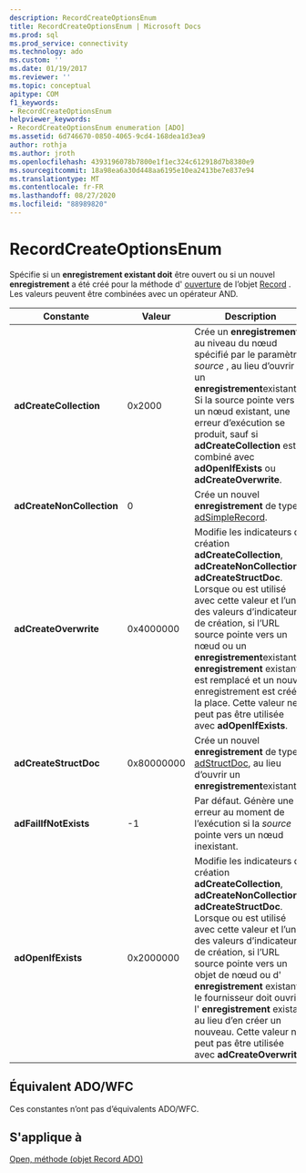 ```yaml
---
description: RecordCreateOptionsEnum
title: RecordCreateOptionsEnum | Microsoft Docs
ms.prod: sql
ms.prod_service: connectivity
ms.technology: ado
ms.custom: ''
ms.date: 01/19/2017
ms.reviewer: ''
ms.topic: conceptual
apitype: COM
f1_keywords:
- RecordCreateOptionsEnum
helpviewer_keywords:
- RecordCreateOptionsEnum enumeration [ADO]
ms.assetid: 6d746670-0850-4065-9cd4-168dea1d3ea9
author: rothja
ms.author: jroth
ms.openlocfilehash: 4393196078b7800e1f1ec324c612918d7b8380e9
ms.sourcegitcommit: 18a98ea6a30d448aa6195e10ea2413be7e837e94
ms.translationtype: MT
ms.contentlocale: fr-FR
ms.lasthandoff: 08/27/2020
ms.locfileid: "88989820"
---
```

# <a name="recordcreateoptionsenum"></a>RecordCreateOptionsEnum
Spécifie si un **enregistrement existant doit** être ouvert ou si un nouvel **enregistrement** a été créé pour la méthode d' [ouverture](./open-method-ado-record.md) de l’objet [Record](./record-object-ado.md) . Les valeurs peuvent être combinées avec un opérateur AND.  
  
|Constante|Valeur|Description|  
|--------------|-----------|-----------------|  
|**adCreateCollection**|0x2000|Crée un **enregistrement** au niveau du nœud spécifié par le paramètre *source* , au lieu d’ouvrir un **enregistrement**existant. Si la source pointe vers un nœud existant, une erreur d’exécution se produit, sauf si **adCreateCollection** est combiné avec **adOpenIfExists** ou **adCreateOverwrite**.|  
|**adCreateNonCollection**|0|Crée un nouvel **enregistrement** de type [adSimpleRecord](./recordtypeenum.md).|  
|**adCreateOverwrite**|0x4000000|Modifie les indicateurs de création **adCreateCollection**, **adCreateNonCollection**et **adCreateStructDoc**. Lorsque ou est utilisé avec cette valeur et l’une des valeurs d’indicateur de création, si l’URL source pointe vers un nœud ou un **enregistrement**existant, l' **enregistrement** existant est remplacé et un nouvel enregistrement est créé à la place. Cette valeur ne peut pas être utilisée avec **adOpenIfExists**.|  
|**adCreateStructDoc**|0x80000000|Crée un nouvel **enregistrement** de type [adStructDoc](./recordtypeenum.md), au lieu d’ouvrir un **enregistrement**existant.|  
|**adFailIfNotExists**|-1|Par défaut. Génère une erreur au moment de l’exécution si la *source* pointe vers un nœud inexistant.|  
|**adOpenIfExists**|0x2000000|Modifie les indicateurs de création **adCreateCollection**, **adCreateNonCollection**et **adCreateStructDoc**. Lorsque ou est utilisé avec cette valeur et l’une des valeurs d’indicateur de création, si l’URL source pointe vers un objet de nœud ou d' **enregistrement** existant, le fournisseur doit ouvrir l' **enregistrement** existant au lieu d’en créer un nouveau. Cette valeur ne peut pas être utilisée avec **adCreateOverwrite**.|  
  
## <a name="adowfc-equivalent"></a>Équivalent ADO/WFC  
 Ces constantes n’ont pas d’équivalents ADO/WFC.  
  
## <a name="applies-to"></a>S'applique à  
 [Open, méthode (objet Record ADO)](./open-method-ado-record.md)